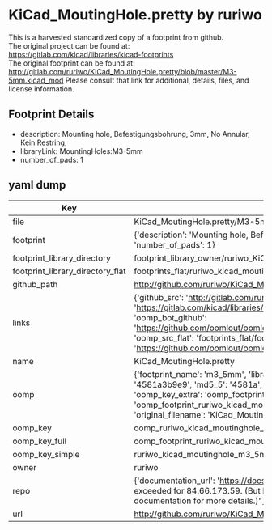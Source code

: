 # KiCad_MoutingHole.pretty by ruriwo  
This is a harvested standardized copy of a footprint from github.  
The original project can be found at:  
https://gitlab.com/kicad/libraries/kicad-footprints  
The original footprint can be found at:
http://gitlab.com/ruriwo/KiCad_MoutingHole.pretty/blob/master/M3-5mm.kicad_mod
Please consult that link for additional, details, files, and license information.  
## Footprint Details
* description: Mounting hole, Befestigungsbohrung, 3mm, No Annular, Kein Restring,  
* libraryLink: MountingHoles:M3-5mm  
* number_of_pads: 1  
## yaml dump  
| Key | Value |  
| --- | --- |  
| file | KiCad_MoutingHole.pretty/M3-5mm.kicad_mod |  
| footprint | {'description': 'Mounting hole, Befestigungsbohrung, 3mm, No Annular, Kein Restring,', 'libraryLink': 'MountingHoles:M3-5mm', 'number_of_pads': 1} |  
| footprint_library_directory | footprint_library_owner/ruriwo_KiCad_MoutingHole.pretty |  
| footprint_library_directory_flat | footprints_flat/ruriwo_kicad_moutinghole_m3_5mm/working |  
| github_path | http://github.com/ruriwo/KiCad_MoutingHole.pretty/blob/master/M3-5mm.kicad_mod |  
| links | {'github_src': 'http://gitlab.com/ruriwo/KiCad_MoutingHole.pretty/blob/master/M3-5mm.kicad_mod', 'github_src_repo': 'https://gitlab.com/kicad/libraries/kicad-footprints', 'oomp_bot': 'footprints/ruriwo_kicad_moutinghole_m3_5mm/working', 'oomp_bot_github': 'https://github.com/oomlout/oomlout_oomp_footprint_bot/tree/main/footprints/ruriwo_kicad_moutinghole_m3_5mm/working', 'oomp_src_flat': 'footprints_flat/footprints_flat/ruriwo_kicad_moutinghole_m3_5mm/working', 'oomp_src_flat_github': 'https://github.com/oomlout/oomlout_oomp_footprint_src/tree/main/footprints_flat/ruriwo_kicad_moutinghole_m3_5mm/working'} |  
| name | KiCad_MoutingHole.pretty |  
| oomp | {'footprint_name': 'm3_5mm', 'library_name': 'kicad_moutinghole', 'md5': '4581a3b9e9f099ff7777362be8b735db', 'md5_10': '4581a3b9e9', 'md5_5': '4581a', 'md5_6': '4581a3', 'oomp_key': 'oomp_ruriwo_kicad_moutinghole_m3_5mm', 'oomp_key_extra': 'oomp_footprint_ruriwo_kicad_moutinghole_m3_5mm', 'oomp_key_full': 'oomp_footprint_ruriwo_kicad_moutinghole_m3_5mm_4581a3', 'oomp_key_simple': 'ruriwo_kicad_moutinghole_m3_5mm', 'original_filename': 'KiCad_MoutingHole.pretty/M3-5mm.kicad_mod', 'owner_name': 'ruriwo'} |  
| oomp_key | oomp_ruriwo_kicad_moutinghole_m3_5mm |  
| oomp_key_full | oomp_footprint_ruriwo_kicad_moutinghole_m3_5mm |  
| oomp_key_simple | ruriwo_kicad_moutinghole_m3_5mm |  
| owner | ruriwo |  
| repo | {'documentation_url': 'https://docs.github.com/rest/overview/resources-in-the-rest-api#rate-limiting', 'message': "API rate limit exceeded for 84.66.173.59. (But here's the good news: Authenticated requests get a higher rate limit. Check out the documentation for more details.)"} |  
| url | http://github.com/ruriwo/KiCad_MoutingHole.pretty |  

